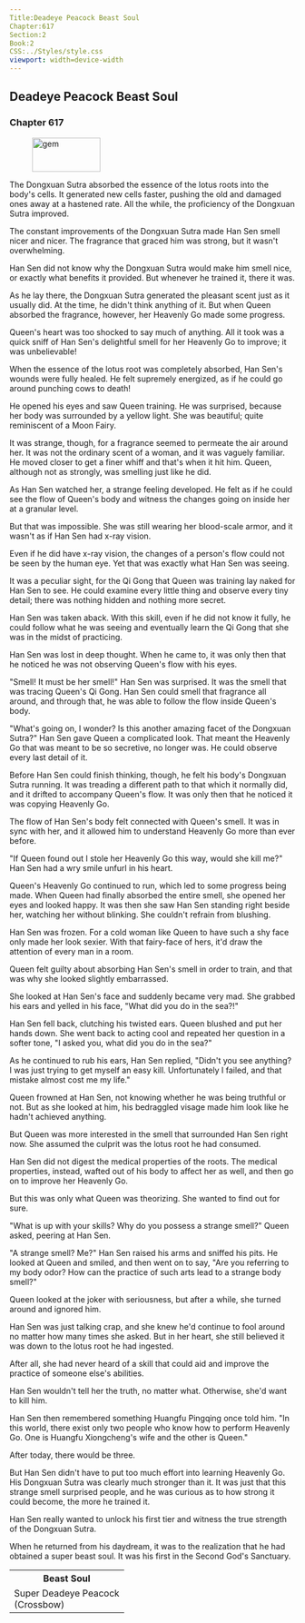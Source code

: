 ```yaml
---
Title:Deadeye Peacock Beast Soul
Chapter:617
Section:2
Book:2
CSS:../Styles/style.css
viewport: width=device-width
---
```


## Deadeye Peacock Beast Soul
### Chapter 617

<figure>
	<img src="../Images/gem.gif" alt="gem" id="gem" width="120" height="60" />
</figure>



The Dongxuan Sutra absorbed the essence of the lotus roots into the body's cells. It generated new cells faster, pushing the old and damaged ones away at a hastened rate. All the while, the proficiency of the Dongxuan Sutra improved.

The constant improvements of the Dongxuan Sutra made Han Sen smell nicer and nicer. The fragrance that graced him was strong, but it wasn't overwhelming.

Han Sen did not know why the Dongxuan Sutra would make him smell nice, or exactly what benefits it provided. But whenever he trained it, there it was.

As he lay there, the Dongxuan Sutra generated the pleasant scent just as it usually did. At the time, he didn't think anything of it. But when Queen absorbed the fragrance, however, her Heavenly Go made some progress.

Queen's heart was too shocked to say much of anything. All it took was a quick sniff of Han Sen's delightful smell for her Heavenly Go to improve; it was unbelievable!

When the essence of the lotus root was completely absorbed, Han Sen's wounds were fully healed. He felt supremely energized, as if he could go around punching cows to death!

He opened his eyes and saw Queen training. He was surprised, because her body was surrounded by a yellow light. She was beautiful; quite reminiscent of a Moon Fairy.

It was strange, though, for a fragrance seemed to permeate the air around her. It was not the ordinary scent of a woman, and it was vaguely familiar. He moved closer to get a finer whiff and that's when it hit him. Queen, although not as strongly, was smelling just like he did.

As Han Sen watched her, a strange feeling developed. He felt as if he could see the flow of Queen's body and witness the changes going on inside her at a granular level.

But that was impossible. She was still wearing her blood-scale armor, and it wasn't as if Han Sen had x-ray vision.

Even if he did have x-ray vision, the changes of a person's flow could not be seen by the human eye. Yet that was exactly what Han Sen was seeing.

It was a peculiar sight, for the Qi Gong that Queen was training lay naked for Han Sen to see. He could examine every little thing and observe every tiny detail; there was nothing hidden and nothing more secret.

Han Sen was taken aback. With this skill, even if he did not know it fully, he could follow what he was seeing and eventually learn the Qi Gong that she was in the midst of practicing.

Han Sen was lost in deep thought. When he came to, it was only then that he noticed he was not observing Queen's flow with his eyes.

"Smell! It must be her smell!" Han Sen was surprised. It was the smell that was tracing Queen's Qi Gong. Han Sen could smell that fragrance all around, and through that, he was able to follow the flow inside Queen's body.

"What's going on, I wonder? Is this another amazing facet of the Dongxuan Sutra?" Han Sen gave Queen a complicated look. That meant the Heavenly Go that was meant to be so secretive, no longer was. He could observe every last detail of it.

Before Han Sen could finish thinking, though, he felt his body's Dongxuan Sutra running. It was treading a different path to that which it normally did, and it drifted to accompany Queen's flow. It was only then that he noticed it was copying Heavenly Go.

The flow of Han Sen's body felt connected with Queen's smell. It was in sync with her, and it allowed him to understand Heavenly Go more than ever before.

"If Queen found out I stole her Heavenly Go this way, would she kill me?" Han Sen had a wry smile unfurl in his heart.

Queen's Heavenly Go continued to run, which led to some progress being made. When Queen had finally absorbed the entire smell, she opened her eyes and looked happy. It was then she saw Han Sen standing right beside her, watching her without blinking. She couldn't refrain from blushing.

Han Sen was frozen. For a cold woman like Queen to have such a shy face only made her look sexier. With that fairy-face of hers, it'd draw the attention of every man in a room.

Queen felt guilty about absorbing Han Sen's smell in order to train, and that was why she looked slightly embarrassed.

She looked at Han Sen's face and suddenly became very mad. She grabbed his ears and yelled in his face, "What did you do in the sea?!"

Han Sen fell back, clutching his twisted ears. Queen blushed and put her hands down. She went back to acting cool and repeated her question in a softer tone, "I asked you, what did you do in the sea?"

As he continued to rub his ears, Han Sen replied, "Didn't you see anything? I was just trying to get myself an easy kill. Unfortunately I failed, and that mistake almost cost me my life."

Queen frowned at Han Sen, not knowing whether he was being truthful or not. But as she looked at him, his bedraggled visage made him look like he hadn't achieved anything.

But Queen was more interested in the smell that surrounded Han Sen right now. She assumed the culprit was the lotus root he had consumed.

Han Sen did not digest the medical properties of the roots. The medical properties, instead, wafted out of his body to affect her as well, and then go on to improve her Heavenly Go.

But this was only what Queen was theorizing. She wanted to find out for sure.

"What is up with your skills? Why do you possess a strange smell?" Queen asked, peering at Han Sen.

"A strange smell? Me?" Han Sen raised his arms and sniffed his pits. He looked at Queen and smiled, and then went on to say, "Are you referring to my body odor? How can the practice of such arts lead to a strange body smell?"

Queen looked at the joker with seriousness, but after a while, she turned around and ignored him.

Han Sen was just talking crap, and she knew he'd continue to fool around no matter how many times she asked. But in her heart, she still believed it was down to the lotus root he had ingested.

After all, she had never heard of a skill that could aid and improve the practice of someone else's abilities.

Han Sen wouldn't tell her the truth, no matter what. Otherwise, she'd want to kill him.

Han Sen then remembered something Huangfu Pingqing once told him. "In this world, there exist only two people who know how to perform Heavenly Go. One is Huangfu Xiongcheng's wife and the other is Queen."

After today, there would be three.

But Han Sen didn't have to put too much effort into learning Heavenly Go. His Dongxuan Sutra was clearly much stronger than it. It was just that this strange smell surprised people, and he was curious as to how strong it could become, the more he trained it.

Han Sen really wanted to unlock his first tier and witness the true strength of the Dongxuan Sutra.

When he returned from his daydream, it was to the realization that he had obtained a super beast soul. It was his first in the Second God's Sanctuary.

<div class="tables">
	<table class="beast">
		<tr>
			<th>Beast Soul</th>
		</tr><tr>
			<td>Super Deadeye Peacock<br>
				<span class="type">(Crossbow)</span>
			</td>
		</tr>
	</table>
	<!-- Super Creature Beast Soul: Deadeye Peacock Bow Type -->
</div>

